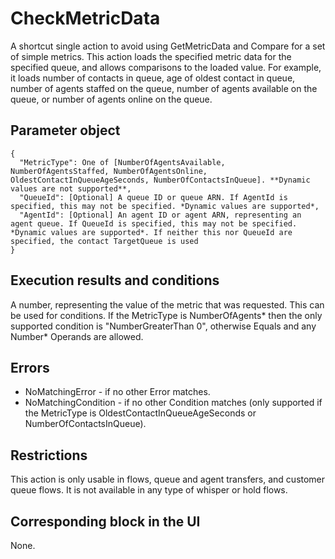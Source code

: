 # CheckMetricData<a name="flow-control-actions-checkmetricdata"></a>

A shortcut single action to avoid using GetMetricData and Compare for a set of simple metrics\. This action loads the specified metric data for the specified queue, and allows comparisons to the loaded value\. For example, it loads number of contacts in queue, age of oldest contact in queue, number of agents staffed on the queue, number of agents available on the queue, or number of agents online on the queue\. 

## Parameter object<a name="checkmetricdata-parameter"></a>

```
{
  "MetricType": One of [NumberOfAgentsAvailable, NumberOfAgentsStaffed, NumberOfAgentsOnline, OldestContactInQueueAgeSeconds, NumberOfContactsInQueue]. **Dynamic values are not supported**,
  "QueueId": [Optional] A queue ID or queue ARN. If AgentId is specified, this may not be specified. *Dynamic values are supported*,
  "AgentId": [Optional] An agent ID or agent ARN, representing an agent queue. If QueueId is specified, this may not be specified. *Dynamic values are supported*. If neither this nor QueueId are specified, the contact TargetQueue is used
}
```

## Execution results and conditions<a name="checkmetricdata-results"></a>

A number, representing the value of the metric that was requested\. This can be used for conditions\. If the MetricType is NumberOfAgents\* then the only supported condition is "NumberGreaterThan 0", otherwise Equals and any Number\* Operands are allowed\.

## Errors<a name="checkmetricdata-errors"></a>
+ NoMatchingError \- if no other Error matches\.
+ NoMatchingCondition \- if no other Condition matches \(only supported if the MetricType is OldestContactInQueueAgeSeconds or NumberOfContactsInQueue\)\.

## Restrictions<a name="checkmetricdata-restrictions"></a>

This action is only usable in flows, queue and agent transfers, and customer queue flows\. It is not available in any type of whisper or hold flows\. 

## Corresponding block in the UI<a name="compare-ui"></a>

None\.
